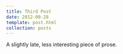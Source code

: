 ```yaml
---
title: Third Post
date: 2012-09-28
template: post.html
collection: posts
---
```


A slightly late, less interesting piece of prose.
